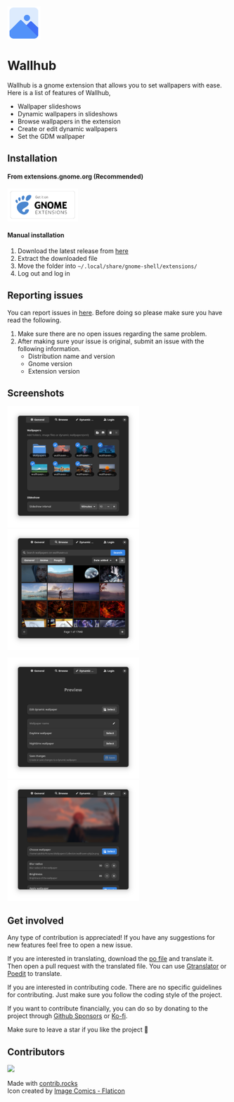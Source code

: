 <div>
  <img src="assets/images/icon.png" height="75"> 
  <h1>Wallhub</h1>
</div>

Wallhub is a gnome extension that allows you to set wallpapers with ease. Here is a list of features of Wallhub,

- Wallpaper slideshows
- Dynamic wallpapers in slideshows
- Browse wallpapers in the extension
- Create or edit dynamic wallpapers
- Set the GDM wallpaper

## Installation

#### From extensions.gnome.org (Recommended)

[<img src="assets/images/ego.png" height="75">](https://extensions.gnome.org/extension/6661/wallhub/)

#### Manual installation

1. Download the latest release from [here](https://github.com/sakithb/wallhub/releases)
2. Extract the downloaded file
3. Move the folder into `~/.local/share/gnome-shell/extensions/`
4. Log out and log in

## Reporting issues

You can report issues in [here](https://github.com/sakithb/wallhub/issues). Before doing so please make sure you have read the following.

1. Make sure there are no open issues regarding the same problem.
2. After making sure your issue is original, submit an issue with the following information.
   - Distribution name and version
   - Gnome version
   - Extension version

## Screenshots

<p float="left">
  <a href="https://github.com/sakithb/wallhub/blob/main/assets/images/general_prefs.png"><img src="assets/images/general_prefs.png" width="300"></a>
  <a href="https://github.com/sakithb/wallhub/blob/main/assets/images/browse_prefs.png"><img src="assets/images/browse_prefs.png" width="300"></a>
</p>

<p float="left">
  <a href="https://github.com/sakithb/wallhub/blob/main/assets/images/dwp_prefs.png"><img src="assets/images/dwp_prefs.png" width="300"></a>
  <a href="https://github.com/sakithb/wallhub/blob/main/assets/images/login_prefs.png"><img src="assets/images/login_prefs.png" width="300"></a>
</p>

## Get involved

Any type of contribution is appreciated! If you have any suggestions for new features feel free to open a new issue.

If you are interested in translating, download the [po file](https://github.com/sakithb/wallhub/blob/main/assets/locale/wallhub@sakithb.github.io) and translate it. Then open a pull request with the translated file. You can use [Gtranslator](https://flathub.org/apps/org.gnome.Gtranslator) or [Poedit](https://flathub.org/apps/net.poedit.Poedit) to translate.

If you are interested in contributing code. There are no specific guidelines for contributing. Just make sure you follow the coding style of the project.

If you want to contribute financially, you can do so by donating to the project through [Github Sponsors](https://github.com/sponsors/sakithb) or [Ko-fi](https://ko-fi.com/sakithb).

Make sure to leave a star if you like the project 💫

## Contributors

<a href="https://github.com/sakithb/wallhub/graphs/contributors">
  <img src="https://contrib.rocks/image?repo=sakithb/wallhub" />
</a>

<br/>

Made with [contrib.rocks](https://contrib.rocks)<br/>
Icon created by [Image Comics - Flaticon](https://www.flaticon.com/free-icons/image-comics)
